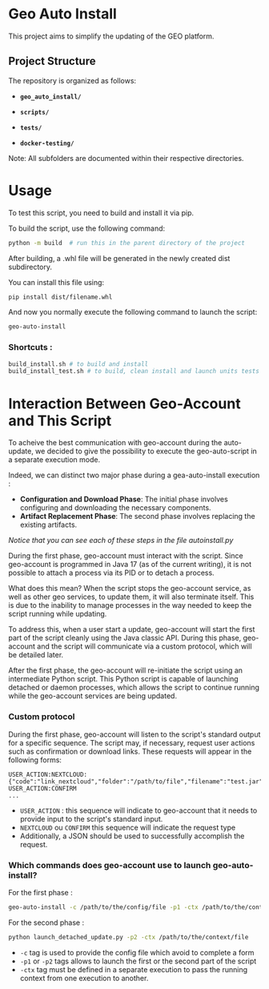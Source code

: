 # Geo Auto Install

This project aims to simplify the updating of the GEO platform.

## Project Structure

The repository is organized as follows:

- **`geo_auto_install/`**  

- **`scripts/`**  

- **`tests/`**  

- **`docker-testing/`**  

Note: All subfolders are documented within their respective directories.

# Usage
To test this script, you need to build and install it via pip.

To build the script, use the following command:

```bash
python -m build  # run this in the parent directory of the project
```

After building, a .whl file will be generated in the newly created dist subdirectory.

You can install this file using:

```bash
pip install dist/filename.whl
```

And now you normally execute the following command to launch the script:

```bash
geo-auto-install
```

### Shortcuts :
```bash
build_install.sh # to build and install
build_install_test.sh # to build, clean install and launch units tests
```


# Interaction Between Geo-Account and This Script

To acheive the best communication with geo-account during the auto-update, we decided to give the possibility to execute the geo-auto-script in a separate execution mode.

Indeed, we can distinct two major phase during a gea-auto-install execution : 

- **Configuration and Download Phase**: The initial phase involves configuring and downloading the necessary components.
- **Artifact Replacement Phase**: The second phase involves replacing the existing artifacts.

*Notice that you can see each of these steps in the file autoinstall.py*

During the first phase, geo-account must interact with the script. Since geo-account is programmed in Java 17 (as of the current writing), it is not possible to attach a process via its PID or to detach a process.

What does this mean? When the script stops the geo-account service, as well as other geo services, to update them, it will also terminate itself. This is due to the inability to manage processes in the way needed to keep the script running while updating.

To address this, when a user start a update, geo-account will start the first part of the script cleanly using the Java classic API. During this phase, geo-account and the script will communicate via a custom protocol, which will be detailed later.

After the first phase, the geo-account will re-initiate the script using an intermediate Python script. This Python script is capable of launching detached or daemon processes, which allows the script to continue running while the geo-account services are being updated.

### Custom protocol 
During the first phase, geo-account will listen to the script's standard output for a specific sequence. The script may, if necessary, request user actions such as confirmation or download links. These requests will appear in the following forms:

```
USER_ACTION:NEXTCLOUD:{"code":"link_nextcloud","folder":"/path/to/file","filename":"test.jar"}
USER_ACTION:CONFIRM
...
```

- `USER_ACTION` : this sequence will indicate to geo-account that it needs to provide input to the script's standard input.
- `NEXTCLOUD` ou `CONFIRM` this sequence will indicate the request type
- Additionally, a JSON should be used to successfully accomplish the request.


### Which commands does geo-account use to launch geo-auto-install?

For the first phase :
```bash
geo-auto-install -c /path/to/the/config/file -p1 -ctx /path/to/the/context/file
```

For the second phase :
```bash
python launch_detached_update.py -p2 -ctx /path/to/the/context/file
```

- `-c` tag is used to provide the config file which avoid to complete a form
- `-p1` or `-p2` tags allows to launch the first or the second part of the script
- `-ctx` tag must be defined in a separate execution to pass the running context from one execution to another.
